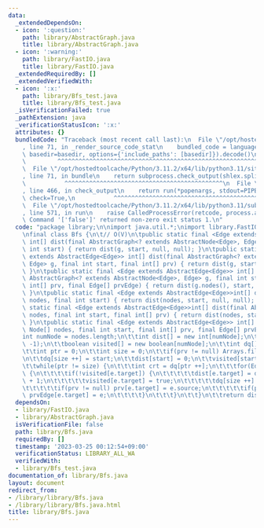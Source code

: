 ```yaml
---
data:
  _extendedDependsOn:
  - icon: ':question:'
    path: library/AbstractGraph.java
    title: library/AbstractGraph.java
  - icon: ':warning:'
    path: library/FastIO.java
    title: library/FastIO.java
  _extendedRequiredBy: []
  _extendedVerifiedWith:
  - icon: ':x:'
    path: library/Bfs_test.java
    title: library/Bfs_test.java
  _isVerificationFailed: true
  _pathExtension: java
  _verificationStatusIcon: ':x:'
  attributes: {}
  bundledCode: "Traceback (most recent call last):\n  File \"/opt/hostedtoolcache/Python/3.11.2/x64/lib/python3.11/site-packages/onlinejudge_verify/documentation/build.py\"\
    , line 71, in _render_source_code_stat\n    bundled_code = language.bundle(stat.path,\
    \ basedir=basedir, options={'include_paths': [basedir]}).decode()\n          \
    \         ^^^^^^^^^^^^^^^^^^^^^^^^^^^^^^^^^^^^^^^^^^^^^^^^^^^^^^^^^^^^^^^^^^^^^^^^^^^^^^^^^\n\
    \  File \"/opt/hostedtoolcache/Python/3.11.2/x64/lib/python3.11/site-packages/onlinejudge_verify/languages/user_defined.py\"\
    , line 71, in bundle\n    return subprocess.check_output(shlex.split(command))\n\
    \           ^^^^^^^^^^^^^^^^^^^^^^^^^^^^^^^^^^^^^^^^^^^^^\n  File \"/opt/hostedtoolcache/Python/3.11.2/x64/lib/python3.11/subprocess.py\"\
    , line 466, in check_output\n    return run(*popenargs, stdout=PIPE, timeout=timeout,\
    \ check=True,\n           ^^^^^^^^^^^^^^^^^^^^^^^^^^^^^^^^^^^^^^^^^^^^^^^^^^^^^^^^^\n\
    \  File \"/opt/hostedtoolcache/Python/3.11.2/x64/lib/python3.11/subprocess.py\"\
    , line 571, in run\n    raise CalledProcessError(retcode, process.args,\nsubprocess.CalledProcessError:\
    \ Command '['false']' returned non-zero exit status 1.\n"
  code: "package library;\n\nimport java.util.*;\nimport library.FastIO;\nimport library.AbstractGraph;\n\
    \nfinal class Bfs {\n\t// O(V)\n\tpublic static final <Edge extends AbstractEdge<Edge>>\
    \ int[] dist(final AbstractGraph<? extends AbstractNode<Edge>, Edge> g, final\
    \ int start) { return dist(g, start, null, null); }\n\tpublic static final <Edge\
    \ extends AbstractEdge<Edge>> int[] dist(final AbstractGraph<? extends AbstractNode<Edge>,\
    \ Edge> g, final int start, final int[] prv) { return dist(g, start, prv, null);\
    \ }\n\tpublic static final <Edge extends AbstractEdge<Edge>> int[] dist(final\
    \ AbstractGraph<? extends AbstractNode<Edge>, Edge> g, final int start, final\
    \ int[] prv, final Edge[] prvEdge) { return dist(g.nodes(), start, prv, prvEdge);\
    \ }\n\tpublic static final <Edge extends AbstractEdge<Edge>>int[] dist(final AbstractNode<Edge>[]\
    \ nodes, final int start) { return dist(nodes, start, null, null); }\n\tpublic\
    \ static final <Edge extends AbstractEdge<Edge>>int[] dist(final AbstractNode<Edge>[]\
    \ nodes, final int start, final int[] prv) { return dist(nodes, start, prv, null);\
    \ }\n\tpublic static final <Edge extends AbstractEdge<Edge>> int[] dist(final\
    \ Node[] nodes, final int start, final int[] prv, final Edge[] prvEdge) {\n\t\t\
    int numNode = nodes.length;\n\t\tint dist[] = new int[numNode];\n\t\tArrays.fill(dist,\
    \ -1);\n\t\tboolean visited[] = new boolean[numNode];\n\t\tint dq[] = new int[numNode];\n\
    \t\tint ptr = 0;\n\t\tint size = 0;\n\t\tif(prv != null) Arrays.fill(prv, -1);\n\
    \n\t\tdq[size ++] = start;\n\t\tdist[start] = 0;\n\t\tvisited[start] = true;\n\
    \t\twhile(ptr != size) {\n\t\t\tint crt = dq[ptr ++];\n\t\t\tfor(Edge e : nodes[crt])\
    \ {\n\t\t\t\tif(!visited[e.target]) {\n\t\t\t\t\tdist[e.target] = dist[e.source]\
    \ + 1;\n\t\t\t\t\tvisited[e.target] = true;\n\t\t\t\t\tdq[size ++] = e.target;\n\
    \t\t\t\t\tif(prv != null) prv[e.target] = e.source;\n\t\t\t\t\tif(prvEdge != null)\
    \ prvEdge[e.target] = e;\n\t\t\t\t}\n\t\t\t}\n\t\t}\n\t\treturn dist;\n\t}\n}"
  dependsOn:
  - library/FastIO.java
  - library/AbstractGraph.java
  isVerificationFile: false
  path: library/Bfs.java
  requiredBy: []
  timestamp: '2023-03-25 00:12:54+09:00'
  verificationStatus: LIBRARY_ALL_WA
  verifiedWith:
  - library/Bfs_test.java
documentation_of: library/Bfs.java
layout: document
redirect_from:
- /library/library/Bfs.java
- /library/library/Bfs.java.html
title: library/Bfs.java
---
```

